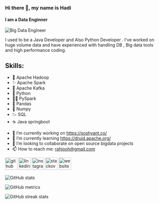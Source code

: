 
### Hi there 👋, my name is Hadi
#### I am a Data Enginner 
![Big Data Engineer](https://7wdata.be/wp-content/uploads/2019/01/coverpng.png)

I used to be a Java Developer and Also Python Developer . I've worked on huge volume data and have experienced with handling DB , Big data tools and high performance coding.

## Skills: 
* :elephant: Apache Hadoop 
* :sparkles: Apache Spark 
* :thought_balloon: Apache Kafka 
* :snake: Python 
* :snake::sparkles: PySpark 
* :panda_face: Pandas 
* :white_square_button: Numpy 
* :chart_with_downwards_trend: SQL 
* :coffee: Java springboot 

- 🔭 I’m currently working on https://soshyant.co/ 
- 🌱 I’m currently learning https://druid.apache.org/ 
- 👯 I’m looking to collaborate on open source bigdata projects 
- 📫 How to reach me: rahjooh@gmail.com 


[<img src='https://cdn.jsdelivr.net/npm/simple-icons@3.0.1/icons/github.svg' alt='github' height='40'>](https://github.com/rahjooh)  [<img src='https://cdn.jsdelivr.net/npm/simple-icons@3.0.1/icons/linkedin.svg' alt='linkedin' height='40'>](https://www.linkedin.com/in/hadirahjou/)  [<img src='https://cdn.jsdelivr.net/npm/simple-icons@3.0.1/icons/instagram.svg' alt='instagram' height='40'>](https://www.instagram.com/hadirahjou/)  [<img src='https://cdn.jsdelivr.net/npm/simple-icons@3.0.1/icons/stackoverflow.svg' alt='stackoverflow' height='40'>](https://stackoverflow.com/users/6623907)  [<img src='https://cdn.jsdelivr.net/npm/simple-icons@3.0.1/icons/icloud.svg' alt='website' height='40'>](http://rahjou.net/)  

![GitHub stats](https://github-readme-stats.vercel.app/api?username=rahjooh&show_icons=true&count_private=true)  

![GitHub metrics](https://metrics.lecoq.io/rahjooh)  

![GitHub streak stats](https://github-readme-streak-stats.herokuapp.com/?user=rahjooh)  

